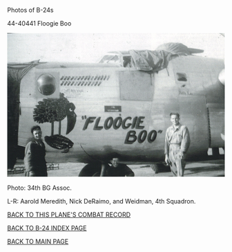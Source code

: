 
Photos of B-24s






 




44-40441 Floogie Boo  
  

![](44-40441.jpg)  

Photo: 34th BG Assoc.  

L-R: Aarold Meredith, Nick DeRaimo, and Weidman, 4th Squadron.  
  

[BACK TO THIS PLANE'S COMBAT RECORD](b24s/44-40441.md)  

[BACK TO B-24 INDEX PAGE](000b24s.md)  

[BACK TO MAIN PAGE](index.html)



